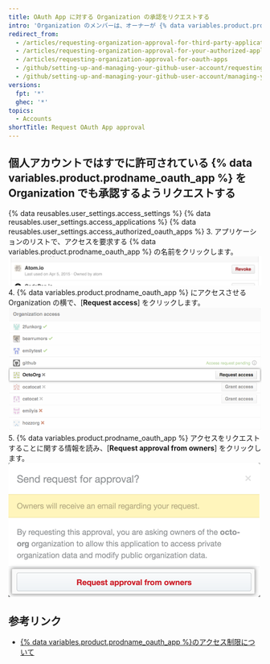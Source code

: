 ```yaml
---
title: OAuth App に対する Organization の承認をリクエストする
intro: 'Organization のメンバーは、オーナーが {% data variables.product.prodname_oauth_app %} に Organization リソースへのアクセスを許可するようリクエストできます。'
redirect_from:
  - /articles/requesting-organization-approval-for-third-party-applications
  - /articles/requesting-organization-approval-for-your-authorized-applications
  - /articles/requesting-organization-approval-for-oauth-apps
  - /github/setting-up-and-managing-your-github-user-account/requesting-organization-approval-for-oauth-apps
  - /github/setting-up-and-managing-your-github-user-account/managing-your-membership-in-organizations/requesting-organization-approval-for-oauth-apps
versions:
  fpt: '*'
  ghec: '*'
topics:
  - Accounts
shortTitle: Request OAuth App approval
---
```


## 個人アカウントではすでに許可されている {% data variables.product.prodname_oauth_app %} を Organization でも承認するようリクエストする

{% data reusables.user_settings.access_settings %}
{% data reusables.user_settings.access_applications %}
{% data reusables.user_settings.access_authorized_oauth_apps %}
3. アプリケーションのリストで、アクセスを要求する {% data variables.product.prodname_oauth_app %} の名前をクリックします。 ![[View application] ボタン](/assets/images/help/settings/settings-third-party-view-app.png)
4. {% data variables.product.prodname_oauth_app %} にアクセスさせる Organization の横で、[**Request access**] をクリックします。 ![[Request access] ボタン](/assets/images/help/settings/settings-third-party-request-access.png)
5. {% data variables.product.prodname_oauth_app %} アクセスをリクエストすることに関する情報を読み、[**Request approval from owners**] をクリックします。 ![[Request approval] ボタン](/assets/images/help/settings/oauth-access-request-approval.png)

## 参考リンク

- [{% data variables.product.prodname_oauth_app %}のアクセス制限について](/articles/about-oauth-app-access-restrictions)
